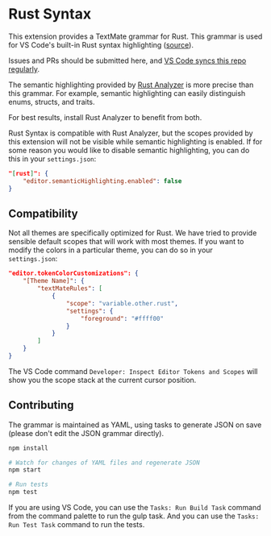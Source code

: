 # Rust Syntax

This extension provides a TextMate grammar for Rust. This grammar is
used for VS Code's built-in Rust syntax highlighting
([source](https://github.com/microsoft/vscode/blob/main/extensions/rust/syntaxes/rust.tmLanguage.json)).

Issues and PRs should be submitted here, and [VS Code syncs this repo regularly](https://github.com/microsoft/vscode/pull/194758#issuecomment-1748526176).

The semantic highlighting provided by [Rust
Analyzer](https://marketplace.visualstudio.com/items?itemName=matklad.rust-analyzer)
is more precise than this grammar. For example, semantic highlighting can easily
distinguish enums, structs, and traits.

For best results, install Rust Analyzer to benefit from both.

Rust Syntax is compatible with Rust Analyzer, but the scopes provided
by this extension will not be visible while semantic highlighting is
enabled. If for some reason you would like to disable semantic
highlighting, you can do this in your `settings.json`:

```json
"[rust]": {
    "editor.semanticHighlighting.enabled": false
}
```

## Compatibility

Not all themes are specifically optimized for Rust.
We have tried to provide sensible default scopes that will work with most themes.
If you want to modify the colors in a particular theme, you can do so in your `settings.json`:

```json
"editor.tokenColorCustomizations": {
    "[Theme Name]": {
        "textMateRules": [
            {
                "scope": "variable.other.rust",
                "settings": {
                    "foreground": "#ffff00"
                }
            }
        ]
    }
}
```

The VS Code command `Developer: Inspect Editor Tokens and Scopes` will show you the scope stack at the current cursor position.

## Contributing

The grammar is maintained as YAML, using tasks to generate JSON on save (please don't edit the JSON grammar directly).

```sh
npm install

# Watch for changes of YAML files and regenerate JSON
npm start

# Run tests
npm test
```

If you are using VS Code, you can use the `Tasks: Run Build Task` command from the command palette to run the gulp task. And you can use the `Tasks: Run Test Task` command to run the tests.
